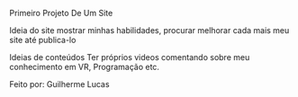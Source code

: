 Primeiro Projeto De Um Site

Ideia do site
mostrar minhas habilidades, procurar melhorar cada mais meu site até publica-lo

Ideias de conteúdos
Ter próprios videos comentando sobre meu conhecimento em VR, Programação etc.

Feito por:
Guilherme Lucas


